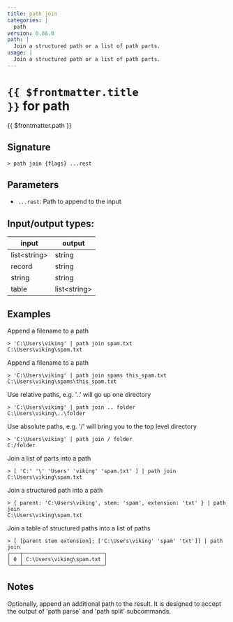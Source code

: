 ```yaml
---
title: path join
categories: |
  path
version: 0.86.0
path: |
  Join a structured path or a list of path parts.
usage: |
  Join a structured path or a list of path parts.
---
```

<!-- This file is automatically generated. Please edit the command in https://github.com/nushell/nushell instead. -->

# <code>{{ $frontmatter.title }}</code> for path

<div class='command-title'>{{ $frontmatter.path }}</div>

## Signature

```> path join {flags} ...rest```

## Parameters

 -  `...rest`: Path to append to the input


## Input/output types:

| input        | output       |
| ------------ | ------------ |
| list\<string\> | string       |
| record       | string       |
| string       | string       |
| table        | list\<string\> |
## Examples

Append a filename to a path
```nu
> 'C:\Users\viking' | path join spam.txt
C:\Users\viking\spam.txt
```

Append a filename to a path
```nu
> 'C:\Users\viking' | path join spams this_spam.txt
C:\Users\viking\spams\this_spam.txt
```

Use relative paths, e.g. '..' will go up one directory
```nu
> 'C:\Users\viking' | path join .. folder
C:\Users\viking\..\folder
```

Use absolute paths, e.g. '/' will bring you to the top level directory
```nu
> 'C:\Users\viking' | path join / folder
C:/folder
```

Join a list of parts into a path
```nu
> [ 'C:' '\' 'Users' 'viking' 'spam.txt' ] | path join
C:\Users\viking\spam.txt
```

Join a structured path into a path
```nu
> { parent: 'C:\Users\viking', stem: 'spam', extension: 'txt' } | path join
C:\Users\viking\spam.txt
```

Join a table of structured paths into a list of paths
```nu
> [ [parent stem extension]; ['C:\Users\viking' 'spam' 'txt']] | path join
╭───┬──────────────────────────╮
│ 0 │ C:\Users\viking\spam.txt │
╰───┴──────────────────────────╯

```

## Notes
Optionally, append an additional path to the result. It is designed to accept
the output of 'path parse' and 'path split' subcommands.